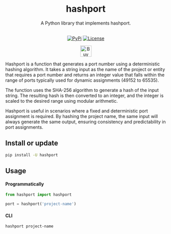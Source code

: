<h1 align="center">hashport</h1>
<p align="center">
    A Python library that implements hashport.
    <br />
    <br />
</p>
<p align="center">
    <a href="https://pypi.python.org/pypi/hashport/"><img alt="PyPi" src="https://img.shields.io/pypi/v/hashport.svg?style=flat-square"></a>
    <a href="https://github.com/labteral/hashport/blob/master/LICENSE"><img alt="License" src="https://img.shields.io/github/license/labteral/hashport.svg?style=flat-square"></a>
</p>
<p align="center">
    <a href="https://www.buymeacoffee.com/brunneis" target="_blank"><img src="https://cdn.buymeacoffee.com/buttons/default-orange.png" alt="Buy Me A Coffee" height="35px"></a>
</p>

Hashport is a function that generates a port number using a deterministic hashing algorithm. It takes a string input as the name of the project or entity that requires a port number and returns an integer value that falls within the range of ports typically used for dynamic assignments (49152 to 65535).

The function uses the SHA-256 algorithm to generate a hash of the input string. The resulting hash is then converted to an integer, and the integer is scaled to the desired range using modular arithmetic.

Hashport is useful in scenarios where a fixed and deterministic port assignment is required. By hashing the project name, the same input will always generate the same output, ensuring consistency and predictability in port assignments.

## Install or update
```bash
pip install -U hashport
```

## Usage
#### Programmatically
```python
from hashport import hashport

port = hashport('project-name')
```

#### CLI
```bash
hashport project-name
```
